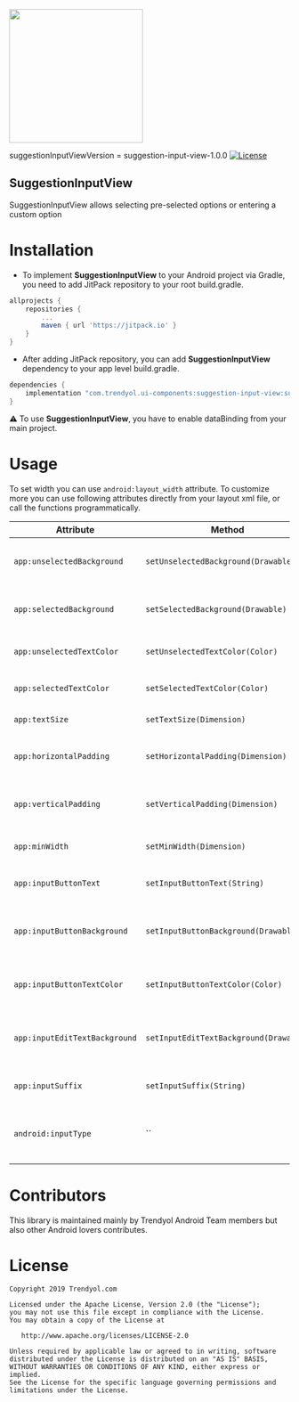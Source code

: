 <img src="https://raw.githubusercontent.com/Trendyol/android-ui-components/master/images/suggestion-input-view-1.gif" width="240"/>

suggestionInputViewVersion = suggestion-input-view-1.0.0 [![License](https://img.shields.io/badge/License-Apache%202.0-blue.svg)](https://opensource.org/licenses/Apache-2.0)

## SuggestionInputView
SuggestionInputView allows selecting pre-selected options or entering a custom option

# Installation
 - To implement **SuggestionInputView** to your Android project via Gradle, you need to add JitPack repository to your root build.gradle.
```gradle
allprojects {
    repositories {
        ...
        maven { url 'https://jitpack.io' }
    }
}
```
 - After adding JitPack repository, you can add **SuggestionInputView** dependency to your app level build.gradle.
```gradle
dependencies {
    implementation "com.trendyol.ui-components:suggestion-input-view:suggestionInputViewVersion"
}
```
:warning: To use **SuggestionInputView**, you have to enable dataBinding from your main project.
# Usage
To set width you can use `android:layout_width` attribute. To customize more you can use following attributes directly from your layout xml file, or call the functions programmatically.

| Attribute |  Method | Description | Default Value | Sample Usage |
| ------------- |-------------| ------------- |------------- |------------- |
| `app:unselectedBackground` | `setUnselectedBackground(Drawable)` | Drawable resource of unselected item | shape_unselected_background_suggestion_item | app:unselectedBackground="@drawable/shape_unselected_background_suggestion_item"|
| `app:selectedBackground` | `setSelectedBackground(Drawable)` | Drawable resource of selected item | shape_selected_background_suggestion_item | app:selectedBackground="@drawable/shape_unselected_background_suggestion_item"|
| `app:unselectedTextColor` | `setUnselectedTextColor(Color)` | Color of unselected item text | #333333 | app:unselectedTextColor="@color/text_color_unselected_suggestion_item"|
| `app:selectedTextColor` | `setSelectedTextColor(Color)` | Color of selected item text | #FFFFFF | app:selectedTextColor="@color/text_color_selected_suggestion_item"|
| `app:textSize` | `setTextSize(Dimension)` | Text size of items | 14sp | app:textSize="@dimen/text_size_suggestion_input"|
| `app:horizontalPadding` | `setHorizontalPadding(Dimension)` | Top and bottom padding of items | 4dp | app:horizontalPadding="@dimen/horizontal_padding_suggestion_item"|
| `app:verticalPadding` | `setVerticalPadding(Dimension)` | Start and end padding of items | 8dp | app:verticalPadding="@dimen/vertical_padding_suggestion_item"|
| `app:minWidth` | `setMinWidth(Dimension)` | Minimum width of items | 80dp | app:minWidth="@dimen/minWidth_suggestion_item"|
| `app:inputButtonText` | `setInputButtonText(String)` | Text of input view's button | Empty String | app:inputButtonText="@string/done"|
| `app:inputButtonBackground` | `setInputButtonBackground(Drawable)` | Drawable resource of input view's button background | shape_unselected_background_suggestion_item | app:inputEditTextBackground="@drawable/shape_unselected_background_suggestion_item"|
| `app:inputButtonTextColor` | `setInputButtonTextColor(Color)` | Color of input view's button text color | #FFFFFF | app:inputButtonTextColor="@color/text_color_input_button"|
| `app:inputEditTextBackground` | `setInputEditTextBackground(Drawable)` | Drawable of input view's edit text background | shape_unselected_background_suggestion_item | app:inputEditTextBackground="@drawable/shape_unselected_background_suggestion_item"|
| `app:inputSuffix` | `setInputSuffix(String)` | Suffix of input view's edit text | Empty String | app:inputSuffix="₺"|
| `android:inputType` | `` | Input type of input view's edit text input type | TYPE_TEXT_VARIATION_NORMAL | android:inputType="number"|

# Contributors
This library is maintained mainly by Trendyol Android Team members but also other Android lovers contributes.

# License
    Copyright 2019 Trendyol.com

    Licensed under the Apache License, Version 2.0 (the "License");
    you may not use this file except in compliance with the License.
    You may obtain a copy of the License at

       http://www.apache.org/licenses/LICENSE-2.0

    Unless required by applicable law or agreed to in writing, software
    distributed under the License is distributed on an "AS IS" BASIS,
    WITHOUT WARRANTIES OR CONDITIONS OF ANY KIND, either express or implied.
    See the License for the specific language governing permissions and
    limitations under the License.
